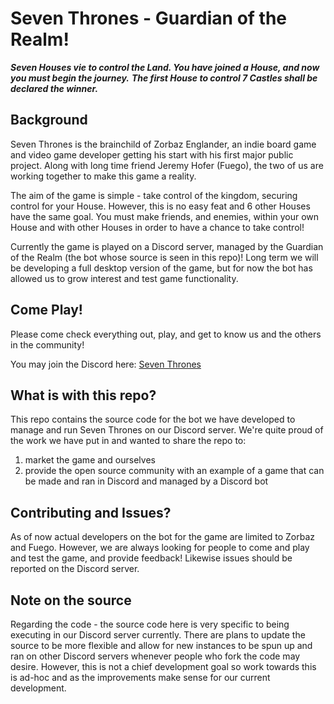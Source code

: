 # Seven Thrones - Guardian of the Realm!

***Seven Houses vie to control the Land. You have joined a House, and now you must begin the journey.***
***The first House to control 7 Castles shall be declared the winner.***

## Background

Seven Thrones is the brainchild of Zorbaz Englander, an indie board game and video game developer getting
his start with his first major public project. Along with long time friend Jeremy Hofer (Fuego), the two
of us are working together to make this game a reality.

The aim of the game is simple - take control of the kingdom, securing control for your House. However,
this is no easy feat and 6 other Houses have the same goal. You must make friends, and enemies, within
your own House and with other Houses in order to have a chance to take control!

Currently the game is played on a Discord server, managed by the Guardian of the Realm (the bot whose
source is seen in this repo)! Long term we will be developing a full desktop version of the game, but
for now the bot has allowed us to grow interest and test game functionality.

## Come Play!

Please come check everything out, play, and get to know us and the others in the community!

You may join the Discord here: [Seven Thrones](https://discord.gg/6c52Kv4)

## What is with this repo?

This repo contains the source code for the bot we have developed to manage and run Seven Thrones on our
Discord server. We're quite proud of the work we have put in and wanted to share the repo to:
1. market the game and ourselves
2. provide the open source community with an example of a game that can be made and ran in Discord and
   managed by a Discord bot

## Contributing and Issues?

As of now actual developers on the bot for the game are limited to Zorbaz and Fuego. However, we are
always looking for people to come and play and test the game, and provide feedback! Likewise issues
should be reported on the Discord server.

## Note on the source

Regarding the code - the source code here is very specific to being executing in our Discord server
currently. There are plans to update the source to be more flexible and allow for new instances to be
spun up and ran on other Discord servers whenever people who fork the code may desire. However, this is
not a chief development goal so work towards this is ad-hoc and as the improvements make sense for our
current development.
